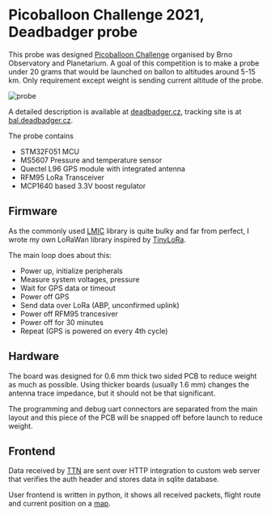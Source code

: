Picoballoon Challenge 2021, Deadbadger probe
============================================

This probe was designed [Picoballoon Challenge](https://www.hvezdarna.cz/novinky/picoballoon-challenge-2021/)
organised by Brno Observatory and Planetarium. A goal of this competition
is to make a probe under 20 grams that would be launched on ballon to altitudes
around 5-15 km. Only requirement except weight is sending current altitude of the probe.

![probe](img/probe.jpg)

A detailed description is available at [deadbadger.cz](https://deadbadger.cz/projects/picoballoon-2021),
tracking site is at [bal.deadbadger.cz](https://bal.deadbadger.cz).

The probe contains
  * STM32F051 MCU
  * MS5607 Pressure and temperature sensor
  * Quectel L96 GPS module with integrated antenna
  * RFM95 LoRa Transceiver
  * MCP1640 based 3.3V boost regulator

Firmware
--------
As the commonly used [LMIC](https://github.com/matthijskooijman/arduino-lmic/tree/master/src)
library is quite bulky and far from perfect, I wrote my own LoRaWan library
inspired by [TinyLoRa](https://github.com/adafruit/TinyLoRa).

The main loop does about this:
  * Power up, initialize peripherals
  * Measure system voltages, pressure
  * Wait for GPS data or timeout
  * Power off GPS
  * Send data over LoRa (ABP, unconfirmed uplink)
  * Power off RFM95 trancesiver
  * Power off for 30 minutes
  * Repeat (GPS is powered on every 4th cycle)

Hardware
--------
The board was designed for 0.6 mm thick two sided PCB to reduce weight as
much as possible. Using thicker boards (usually 1.6 mm) changes the antenna
trace impedance, but it should not be that significant.

The programming and debug uart connectors are separated from the main layout
and this piece of the PCB will be snapped off before launch to reduce weight.

Frontend
--------
Data received by [TTN](https://www.thethingsnetwork.org/) are sent over
HTTP integration to custom web server that verifies the
auth header and stores data in sqlite database.

User frontend is written in python, it shows all received packets, flight route
and current position on a [map](https://api.mapy.cz).

